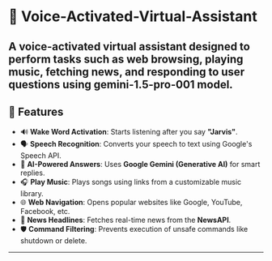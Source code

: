 # 🧠 Voice-Activated-Virtual-Assistant
A voice-activated virtual assistant designed to perform tasks such as web browsing, playing music, fetching news, and responding to user questions using gemini-1.5-pro-001 model.
---

## 🚀 Features

- 🔊 **Wake Word Activation**: Starts listening after you say **"Jarvis"**.
- 🗣️ **Speech Recognition**: Converts your speech to text using Google's Speech API.
- 🧠 **AI-Powered Answers**: Uses **Google Gemini (Generative AI)** for smart replies.
- 🎧 **Play Music**: Plays songs using links from a customizable music library.
- 🌐 **Web Navigation**: Opens popular websites like Google, YouTube, Facebook, etc.
- 📰 **News Headlines**: Fetches real-time news from the **NewsAPI**.
- 🛡️ **Command Filtering**: Prevents execution of unsafe commands like shutdown or delete.

---
